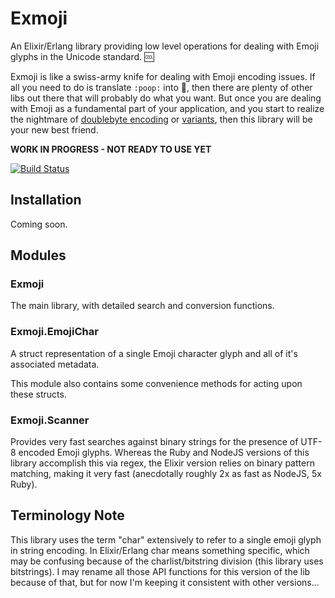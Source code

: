 Exmoji
======
An Elixir/Erlang library providing low level operations for dealing with Emoji
glyphs in the Unicode standard. :cool:

Exmoji is like a swiss-army knife for dealing with Emoji encoding issues. If all
you need to do is translate `:poop:` into :poop:, then there are plenty of other
libs out there that will probably do what you want.  But once you are dealing
with Emoji as a fundamental part of your application, and you start to realize
the nightmare of [doublebyte encoding][doublebyte] or [variants][variant], then
this library will be your new best friend.

**WORK IN PROGRESS - NOT READY TO USE YET**

[![Build Status](https://travis-ci.org/mroth/exmoji.svg?branch=master)](https://travis-ci.org/mroth/exmoji)


Installation
------------

Coming soon.


Modules
-------

### Exmoji
The main library, with detailed search and conversion functions.

### Exmoji.EmojiChar
A struct representation of a single Emoji character glyph and all of it's
associated metadata.

This module also contains some convenience methods for acting upon these
structs.

### Exmoji.Scanner
Provides very fast searches against binary strings for the presence of UTF-8
encoded Emoji glyphs.  Whereas the Ruby and NodeJS versions of this library
accomplish this via regex, the Elixir version relies on binary pattern matching,
making it very fast (anecdotally roughly 2x as fast as NodeJS, 5x Ruby).


Terminology Note
----------------
This library uses the term "char" extensively to refer to a single emoji glyph
in string encoding.  In Elixir/Erlang char means something specific, which
may be confusing because of the charlist/bitstring division (this library uses
bitstrings).  I may rename all those API functions for this version of the lib
because of that, but for now I'm keeping it consistent with other versions...

[doublebyte]: http://www.quora.com/Why-does-using-emoji-reduce-my-SMS-character-limit-to-70
[variant]: http://en.wikipedia.org/wiki/Variant_form_(Unicode)
